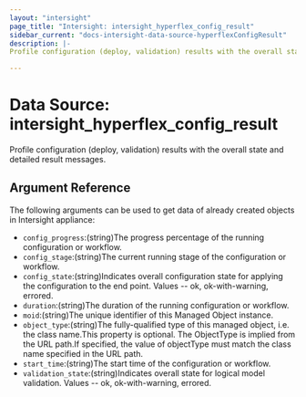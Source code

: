 ```yaml
---
layout: "intersight"
page_title: "Intersight: intersight_hyperflex_config_result"
sidebar_current: "docs-intersight-data-source-hyperflexConfigResult"
description: |-
Profile configuration (deploy, validation) results with the overall state and detailed result messages.

---
```


# Data Source: intersight_hyperflex_config_result
Profile configuration (deploy, validation) results with the overall state and detailed result messages.

## Argument Reference
The following arguments can be used to get data of already created objects in Intersight appliance:
* `config_progress`:(string)The progress percentage of the running configuration or workflow.
* `config_stage`:(string)The current running stage of the configuration or workflow.
* `config_state`:(string)Indicates overall configuration state for applying the configuration to the end point. Values  -- ok, ok-with-warning, errored.
* `duration`:(string)The duration of the running configuration or workflow.
* `moid`:(string)The unique identifier of this Managed Object instance.
* `object_type`:(string)The fully-qualified type of this managed object, i.e. the class name.This property is optional. The ObjectType is implied from the URL path.If specified, the value of objectType must match the class name specified in the URL path.
* `start_time`:(string)The start time of the configuration or workflow.
* `validation_state`:(string)Indicates overall state for logical model validation. Values  -- ok, ok-with-warning, errored.
